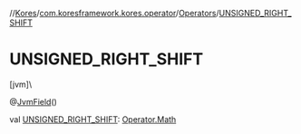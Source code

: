 //[Kores](../../../index.md)/[com.koresframework.kores.operator](../index.md)/[Operators](index.md)/[UNSIGNED_RIGHT_SHIFT](-u-n-s-i-g-n-e-d_-r-i-g-h-t_-s-h-i-f-t.md)

# UNSIGNED_RIGHT_SHIFT

[jvm]\

@[JvmField](https://kotlinlang.org/api/latest/jvm/stdlib/kotlin.jvm/-jvm-field/index.html)()

val [UNSIGNED_RIGHT_SHIFT](-u-n-s-i-g-n-e-d_-r-i-g-h-t_-s-h-i-f-t.md): [Operator.Math](../-operator/-math/index.md)
